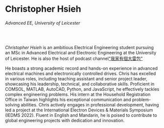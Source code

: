 # Christopher Hsieh
###### Advanced EE, University of Leicester
<br>
 
*Christopher Hsieh* is an ambitious Electrical Engineering student pursuing an MSc in Advanced Electrical and Electronic Engineering at the University of Leicester. He is also the host of podcast channel[&#34;我家有個大雷包&#34;](https://open.spotify.com/show/7jrZJZNKrnAGXs0f7KbJ91?si=b404759a233c44f6)

He boasts a strong academic record and hands-on experience in advanced electrical machines and electronically controlled drives. Chris has excelled in various roles, including teaching assistant and senior project leader, showcasing his leadership, technical, and collaborative skills. Proficient in COMSOL, MATLAB, AutoCAD, Python, and JavaScript, he effectively tackles complex engineering problems. His intern at the Household Registration Office in Taiwan highlights his exceptional communication and problem-solving abilities. Chris actively engages in professional development, having led a project at the International Electron Devices & Materials Symposium (IEDMS 2022). Fluent in English and Mandarin, he is poised to contribute to global engineering projects with dedication and innovation.
